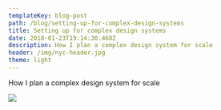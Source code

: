 ```yaml
---
templateKey: blog-post
path: /blog/setting-up-for-complex-design-systems
title: Setting up for complex design systems
date: 2018-01-23T19:14:30.468Z
description: How I plan a complex design system for scale
header: /img/nyc-header.jpg
theme: light
---
```

How I plan a complex design system for scale

![](/img/pressure-p.jpg)
